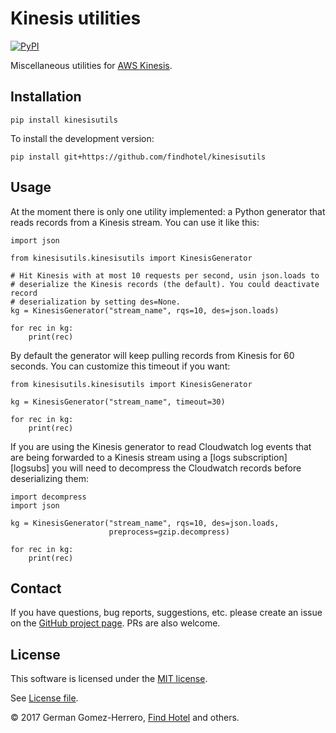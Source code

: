 # Kinesis utilities

[![PyPI](https://img.shields.io/pypi/v/kinesisutils.svg?style=flat)](https://pypi.python.org/pypi/kinesisutils)


Miscellaneous utilities for [AWS Kinesis][kinesis].

[kinesis]: https://aws.amazon.com/kinesis/streams/


## Installation


```
pip install kinesisutils
```


To install the development version:

```
pip install git+https://github.com/findhotel/kinesisutils
```


## Usage

At the moment there is only one utility implemented: a Python generator that reads records from a Kinesis stream. You can use it like this:

```
import json

from kinesisutils.kinesisutils import KinesisGenerator

# Hit Kinesis with at most 10 requests per second, usin json.loads to
# deserialize the Kinesis records (the default). You could deactivate record
# deserialization by setting des=None.
kg = KinesisGenerator("stream_name", rqs=10, des=json.loads)

for rec in kg:
    print(rec)
```

By default the generator will keep pulling records from Kinesis for 60 seconds. You can customize this timeout if you want:

```
from kinesisutils.kinesisutils import KinesisGenerator

kg = KinesisGenerator("stream_name", timeout=30)

for rec in kg:
    print(rec)
```

If you are using the Kinesis generator to read Cloudwatch log events that are being forwarded to a Kinesis stream using a [logs subscription][logsubs] you will need to decompress the Cloudwatch records before deserializing them:

[logssubs]: http://docs.aws.amazon.com/AmazonCloudWatch/latest/logs/CreateSubscriptionFilter.html

```
import decompress
import json

kg = KinesisGenerator("stream_name", rqs=10, des=json.loads,
                      preprocess=gzip.decompress)

for rec in kg:
    print(rec)
```

## Contact

If you have questions, bug reports, suggestions, etc. please create an issue on the [GitHub project page][github]. PRs are also welcome.

[github]: http://github.com/findhotel/kinesisutils


## License

This software is licensed under the [MIT license][mit].

[mit]: http://en.wikipedia.org/wiki/MIT_License

See [License file][LICENSE].

[LICENSE]: https://github.com/findhotel/kinesisutils/blob/master/LICENSE.txt


© 2017 German Gomez-Herrero, [Find Hotel][fh] and others.

[fh]: http://company.findhotel.net
